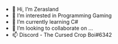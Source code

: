 - 👋 Hi, I’m Zerasland
- 👀 I’m interested in Programming Gaming
- 🌱 I’m currently learning C#
- 💞️ I’m looking to collaborate on ...
- 📫 Discord - The Cursed Crop Boi#6342

<!---
vrextachropthus/vrextachropthus is a ✨ special ✨ repository because its `README.md` (this file) appears on your GitHub profile.
You can click the Preview link to take a look at your changes.
--->
